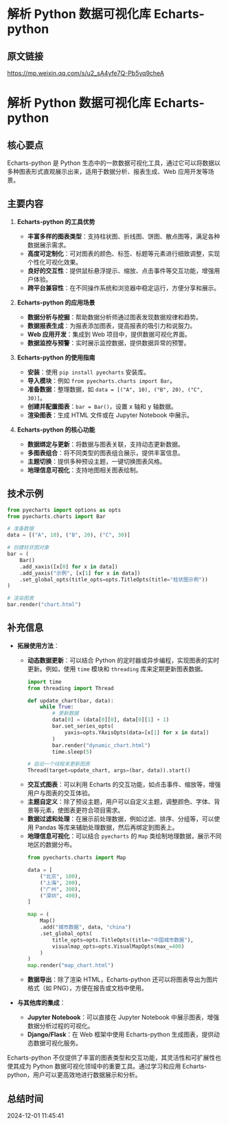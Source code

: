 # 解析 Python 数据可视化库 Echarts-python

## 原文链接
https://mp.weixin.qq.com/s/u2_sA4yfe7Q-Pb5yq9cheA

# 解析 Python 数据可视化库 Echarts-python

## 核心要点
Echarts-python 是 Python 生态中的一款数据可视化工具，通过它可以将数据以多种图表形式直观展示出来，适用于数据分析、报表生成、Web 应用开发等场景。

## 主要内容

1. **Echarts-python 的工具优势**
   - **丰富多样的图表类型**：支持柱状图、折线图、饼图、散点图等，满足各种数据展示需求。
   - **高度可定制化**：可对图表的颜色、标签、标题等元素进行细致调整，实现个性化可视化效果。
   - **良好的交互性**：提供鼠标悬浮提示、缩放、点击事件等交互功能，增强用户体验。
   - **跨平台兼容性**：在不同操作系统和浏览器中稳定运行，方便分享和展示。

2. **Echarts-python 的应用场景**
   - **数据分析与挖掘**：帮助数据分析师通过图表发现数据规律和趋势。
   - **数据报表生成**：为报表添加图表，提高报表的吸引力和说服力。
   - **Web 应用开发**：集成到 Web 项目中，提供数据可视化界面。
   - **数据监控与预警**：实时展示监控数据，提供数据异常的预警。

3. **Echarts-python 的使用指南**
   - **安装**：使用 `pip install pyecharts` 安装库。
   - **导入模块**：例如 `from pyecharts.charts import Bar`。
   - **准备数据**：整理数据，如 `data = [("A", 10), ("B", 20), ("C", 30)]`。
   - **创建并配置图表**：`bar = Bar()`，设置 x 轴和 y 轴数据。
   - **渲染图表**：生成 HTML 文件或在 Jupyter Notebook 中展示。

4. **Echarts-python 的核心功能**
   - **数据绑定与更新**：将数据与图表关联，支持动态更新数据。
   - **多图表组合**：将不同类型的图表组合展示，提供丰富信息。
   - **主题切换**：提供多种预设主题，一键切换图表风格。
   - **地理信息可视化**：支持地图相关图表绘制。

## 技术示例
```python
from pyecharts import options as opts
from pyecharts.charts import Bar

# 准备数据
data = [("A", 10), ("B", 20), ("C", 30)]

# 创建柱状图对象
bar = (
    Bar()
    .add_xaxis([x[0] for x in data])
    .add_yaxis("示例", [x[1] for x in data])
    .set_global_opts(title_opts=opts.TitleOpts(title="柱状图示例"))
)

# 渲染图表
bar.render("chart.html")
```

## 补充信息

- **拓展使用方法**：
  - **动态数据更新**：可以结合 Python 的定时器或异步编程，实现图表的实时更新。例如，使用 `time` 模块和 `threading` 库来定期更新图表数据。
    ```python
    import time
    from threading import Thread

    def update_chart(bar, data):
        while True:
            # 更新数据
            data[0] = (data[0][0], data[0][1] + 1)
            bar.set_series_opts(
                yaxis=opts.YAxisOpts(data=[x[1] for x in data])
            )
            bar.render("dynamic_chart.html")
            time.sleep(5)

    # 启动一个线程来更新图表
    Thread(target=update_chart, args=(bar, data)).start()
    ```
  - **交互式图表**：可以利用 Echarts 的交互功能，如点击事件、缩放等，增强用户与图表的交互体验。
  - **主题自定义**：除了预设主题，用户可以自定义主题，调整颜色、字体、背景等元素，使图表更符合项目需求。
  - **数据过滤和处理**：在展示前处理数据，例如过滤、排序、分组等，可以使用 Pandas 等库来辅助处理数据，然后再绑定到图表上。
  - **地理信息可视化**：可以结合 `pyecharts` 的 `Map` 类绘制地理数据，展示不同地区的数据分布。
    ```python
    from pyecharts.charts import Map

    data = [
        ("北京", 100),
        ("上海", 200),
        ("广州", 300),
        ("深圳", 400),
    ]

    map = (
        Map()
        .add("城市数据", data, "china")
        .set_global_opts(
            title_opts=opts.TitleOpts(title="中国城市数据"),
            visualmap_opts=opts.VisualMapOpts(max_=400)
        )
    )
    map.render("map_chart.html")
    ```
  - **数据导出**：除了渲染 HTML，Echarts-python 还可以将图表导出为图片格式（如 PNG），方便在报告或文档中使用。

- **与其他库的集成**：
  - **Jupyter Notebook**：可以直接在 Jupyter Notebook 中展示图表，增强数据分析过程的可视化。
  - **Django/Flask**：在 Web 框架中使用 Echarts-python 生成图表，提供动态数据可视化服务。

Echarts-python 不仅提供了丰富的图表类型和交互功能，其灵活性和可扩展性也使其成为 Python 数据可视化领域中的重要工具。通过学习和应用 Echarts-python，用户可以更高效地进行数据展示和分析。

## 总结时间
2024-12-01 11:45:41
